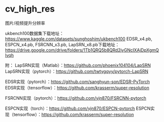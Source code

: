 # cv_high_res
图片/视频提升分辨率

ukbench100数据集下载地址：https://www.kaggle.com/datasets/sunghoshim/ukbench100
EDSR_x4.pb, ESPCN_x4.pb, FSRCNN_x3.pb, LapSRN_x8.pb下载地址：https://drive.google.com/drive/folders/1Tb1QRQ5b8QRd2jyGNcIXAjDpXgmQlvqh


附：
LapSRN实现（Matlab）：https://github.com/phoenix104104/LapSRN
LapSRN实现（pytorch）：https://github.com/twtygqyy/pytorch-LapSRN

EDSR实现（pytorch）：https://github.com/sanghyun-son/EDSR-PyTorch
EDSR实现（tensorflow）：https://github.com/krasserm/super-resolution

FSRCNN实现（pytorch）：https://github.com/yjn870/FSRCNN-pytorch

ESPCN实现（torch）：https://github.com/yjn870/ESPCN-pytorch
ESPCN实现（tensorflow）：https://github.com/krasserm/super-resolution

